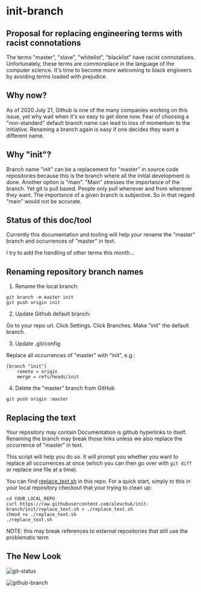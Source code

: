 # init-branch

## Proposal for replacing engineering terms with racist connotations

The terms "master", "slave", "whitelist", "blacklist" have racist connotations. Unfortunately, these terms are commonplace in the language of the computer science. It's time to become more welcoming to black engineers by avoiding terms loaded with prejudice.


## Why now?

As of 2020 July 21, Github is one of the many companies working on this issue, yet why wait when it's so easy to get done now. Fear of choosing a "non-standard" default branch name can lead to loss of momentum to the initiative. Renaming a branch again is easy if one decides they want a different name.


## Why "init"?

Branch name "init" can be a replacement for "master" in source code repositories because this is the branch where all the initial development is done. Another option is "main". "Main" stresses the importance of the branch. Yet git is pull based. People only pull whenever and from wherever they want. The importance of a given branch is subjective. So in that regard "main" would not be accurate.


## Status of this doc/tool

Currently this documentation and tooling will help your rename the "master" branch and occurrences of "master" in text.

I try to add the handling of other terms this month...


## Renaming repository branch names

1. Rename the local branch:

```
git branch -m master init
git push origin init
```

2. Update Github default branch:

Go to your repo url. Click Settings. Click Branches. Make "init" the default branch.


3. Update .git/config

Replace all occurrences of "master" with "init", e.g.:
```
[branch "init"]
    remote = origin
    merge = refs/heads/init
```

4. Delete the "master" branch from GitHub

```
git push origin :master
```


## Replacing the text

Your repository may contain Documentation is github hyperlinks to itself. Renaming the branch may break
those links unless we also replace the occurrence of "master" in text.

This script will help you do so. It will prompt you whether you want to replace all occurrences at once (which you can then go over with `git diff` or replace one file at a time).

You can find [replace_text.sh](https://github.com/alevchuk/init-branch/blob/init/replace_text.sh) in this repo. For a quick start, simply to this in your local repository checkout that your trying to clean up:
```
cd YOUR_LOCAL_REPO
curl https://raw.githubusercontent.com/alevchuk/init-branch/init/replace_text.sh > ./replace_text.sh
chmod +x ./replace_text.sh
./replace_text.sh

```

NOTE: this may break references to external repositories that still use the problematic term


## The New Look

![git-status](https://github.com/alevchuk/init-branch/blob/init/img/git-status.png)

![github-branch](https://github.com/alevchuk/init-branch/blob/init/img/github-branch.png)
